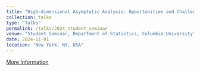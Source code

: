 ```yaml
---
title: "High-dimensional Asymptotic Analysis: Opportunities and Challenges"
collection: talks
type: "Talks"
permalink: /talks/2024_student_seminar
venue: "Student Seminar, Department of Statistics, Columbia University"
date: 2024-11-01
location: "New York, NY, USA"
---
```

[More Information](https://stat.columbia.edu/seminars/student-seminar-series/)
